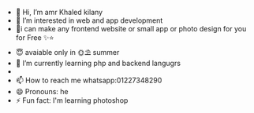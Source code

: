 - 👋 Hi, I’m amr Khaled kilany
- 👀 I’m interested in web and app development
- 💓i can make any frontend website or small app or photo design for you for Free ✨⭐
- 😇 avaiable only in 🌞⛱️ summer
- 🌱 I’m currently learning php and backend langugrs
- 
- 📫 How to reach me  whatsapp:01227348290
- 😄 Pronouns: he
- ⚡ Fun fact: I'm learning photoshop

<!---
AMR2010M/AMR2010M is a ✨ special ✨ repository because its `README.md` (this file) appears on your GitHub profile.
You can click the Preview link to take a look at your changes.
--->
